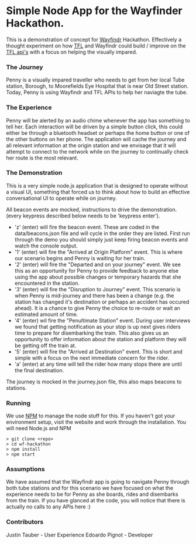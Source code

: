 # Simple Node App for the Wayfinder Hackathon.

This is a demonstration of concept for [Wayfindr](https://www.wayfindr.net/) Hackathon. Effectively a thought experiment on how [TFL](https://tfl.gov.uk/) and Wayfindr could build / improve on the [TFL api's](https://api.tfl.gov.uk/) with a focus on helping the visually impared. 

### The Journey
Penny is a visually impared traveller who needs to get from her local Tube station, Borough, to Moorefields Eye Hospital that is near Old Street station. 
Today, Penny is using Wayfindr and TFL APIs to help her naviagte the tube. 

### The Experience
Penny will be alerted by an audio chime whenever the app has something to tell her. Each interaction will be driven by a simple button click, this could either be through a bluetooth headset or perhaps the home button or one of the other buttons on her phone. The application will cache the journey and all relevant information at the origin station and we envisage that it will attempt to connect to the network while on the journey to continually check her route is the most relevant. 

### The Demonstration
This is a very simple node.js application that is designed to operate without a visual UI, something that forced us to think about how to build an effective conversational UI to operate while on journey. 

All beacon events are mocked, instructions to drive the demonstration. (every keypress described below needs to be 'keypress enter'). 

* 'z' (enter) will fire the beacon event. These are coded in the data/beacons.json file and will cycle in the order they are listed. First run through the demo you should simply just keep firing beacon events and watch  the console output. 
* '1' (enter) will fire the "Arrived at Origin Platform" event. This is where our scenario begins and Penny is waiting for her train.
* '2' (enter) will fire the "Departed and on your journey" event. We see this as an opportunity for Penny to provide feedback to anyone else using the app about possible changes or temporary hazards that she encountered in the station. 
* '3' (enter) will fire the "Disruption to Journey" event. This scenario is when Penny is mid-journey and there has been a change (e.g. the station has changed it's destination or perhaps an accident has occured ahead). It is a chance to give Penny the choice to re-route or wait an estimated amount of time. 
* '4' (enter) wil fire the "Penultimate Station" event. During user interviews we found that getting notification as your stop is up next gives riders time to prepare for disembarking the train. This also gives us an opportunity to offer information about the station and platform they will be getting off the train at. 
* '5' (enter) will fire the "Arrived at Destination" event. This is short and simple with a focus on the next immediate concern for the rider.
* 'a' (enter) at any time will tell the rider how many stops there are until the final destination.

The journey is mocked in the journey.json file, this also maps beacons to stations. 

### Running

We use [NPM](https://docs.npmjs.com/getting-started/what-is-npm) to manage the node stuff for this. If you haven't got your environment setup, visit the website and work through the installation. You will need Node.js and NPM 

```
> git clone <repo>
> cd wf-hackathon
> npm install
> npm start

```

### Assumptions
We have assumed that the Wayfindr app is going to navigate Penny through both tube stations and for this scenario we have focused on what the experience needs to be for Penny as she boards, rides and disembarks from the train. If you have glanced at the code, you will notice that there is actually no calls to any APIs here :) 



### Contributors
Justin Tauber - User Experience
Edoardo Pignot - Developer



